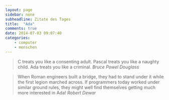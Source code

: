 ```yaml
---
layout: page
sidebar: none
subheadline: Zitate des Tages
title:  "Ada"
comments: true
date: 2014-07-03 09:07:40
categories:
    - computer
    - menschen
---
```


> C treats you like a consenting adult. Pascal treats you like a naughty child. Ada treats you like a criminal.
<cite>Bruce Powel Douglass</cite>

>  When Roman engineers built a bridge, they had to stand under it while the first legion marched across. If programmers today worked under similar ground rules, they might well find themselves getting much more interested in Ada!
<cite>Robert Dewar</cite>
  
